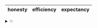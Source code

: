 | honesty | efficiency | expectancy |
| :-----: | :--------: | :--------: |

<details>
  <summary>✨</summary>
  These words are chosen at random each day. New words will appear here tomorrow morning.
</details>